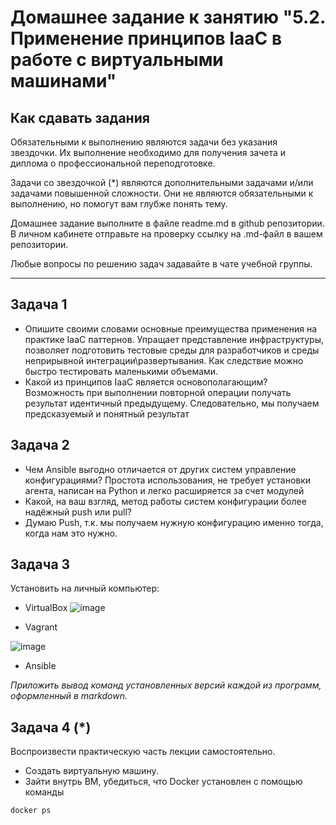 
# Домашнее задание к занятию "5.2. Применение принципов IaaC в работе с виртуальными машинами"

## Как сдавать задания

Обязательными к выполнению являются задачи без указания звездочки. Их выполнение необходимо для получения зачета и диплома о профессиональной переподготовке.

Задачи со звездочкой (*) являются дополнительными задачами и/или задачами повышенной сложности. Они не являются обязательными к выполнению, но помогут вам глубже понять тему.

Домашнее задание выполните в файле readme.md в github репозитории. В личном кабинете отправьте на проверку ссылку на .md-файл в вашем репозитории.

Любые вопросы по решению задач задавайте в чате учебной группы.

---

## Задача 1

- Опишите своими словами основные преимущества применения на практике IaaC паттернов.
Упращает представление инфраструктуры, позволяет подготовить тестовые среды для разработчиков и среды неприрывной интеграции\развертывания. Как следствие можно быстро тестировать маленькими объемами.
- Какой из принципов IaaC является основополагающим?
Возможность при выполнении повторной операции получать результат идентичный предыдущему. Следовательно, мы получаем предсказуемый и понятный результат

## Задача 2

- Чем Ansible выгодно отличается от других систем управление конфигурациями?
Простота использования, не требует установки агента, написан на Python и легко расширяется за счет модулей
- Какой, на ваш взгляд, метод работы систем конфигурации более надёжный push или pull?
- Думаю Push, т.к. мы получаем нужную конфигурацию именно тогда, когда нам это нужно.

## Задача 3

Установить на личный компьютер:

- VirtualBox
![image](https://user-images.githubusercontent.com/91233405/153914629-4dda9375-08d6-4fa7-bccf-b6cc915997b2.png)


- Vagrant

![image](https://user-images.githubusercontent.com/91233405/153911013-9cb38883-bfd2-41cf-8050-788ce2df3551.png)

- Ansible



*Приложить вывод команд установленных версий каждой из программ, оформленный в markdown.*

## Задача 4 (*)

Воспроизвести практическую часть лекции самостоятельно.

- Создать виртуальную машину.
- Зайти внутрь ВМ, убедиться, что Docker установлен с помощью команды
```
docker ps
```
